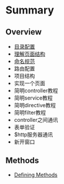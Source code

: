 # Summary

## Overview

* [目录配置](README.md)
* [理解页面结构](lu-you-pei-zhi.md)
* [命名规范](ming-ming-gui-fan.md)
* 路由配置
* 项目结构
* 实现一个页面
* 简明controller教程
* 简明service教程
* 简明directive教程
* 简明filter教程
* controller之间通讯
* 表单验证
* $http服务器通讯
* 新开窗口

## Methods

* [Defining Methods](methods.md)

